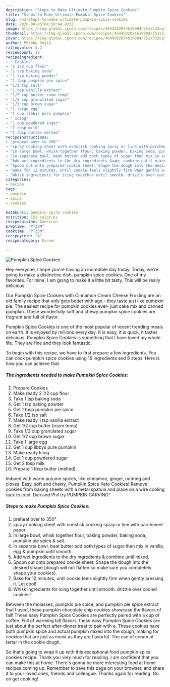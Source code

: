 ```yaml
---
description: "Steps to Make Ultimate Pumpkin Spice Cookies"
title: "Steps to Make Ultimate Pumpkin Spice Cookies"
slug: 643-steps-to-make-ultimate-pumpkin-spice-cookies
date: 2020-08-05T04:50:44.433Z
image: https://img-global.cpcdn.com/recipes/4644502874619904/751x532cq70/pumpkin-spice-cookies-recipe-main-photo.jpg
thumbnail: https://img-global.cpcdn.com/recipes/4644502874619904/751x532cq70/pumpkin-spice-cookies-recipe-main-photo.jpg
cover: https://img-global.cpcdn.com/recipes/4644502874619904/751x532cq70/pumpkin-spice-cookies-recipe-main-photo.jpg
author: Phoebe Doyle
ratingvalue: 4.2
reviewcount: 12
recipeingredient:
- " Cookies"
- "2 1/2 cup flour"
- "1 tsp baking soda"
- "1 tsp baking powder"
- "1 tbsp pumpkin pie spice"
- "1/2 tsp salt"
- "1 tsp vanilla extract"
- "1/2 cup butter room temp"
- "1/2 cup granulated sugar"
- "1/2 cup brown sugar"
- "1 large egg"
- "1 cup libbys pure pumpkin"
- " Icing"
- "1 cup powdered sugar"
- "2 tbsp milk"
- "1 tbsp butter melted"
recipeinstructions:
- "preheat over to 350°"
- "spray cooking sheet with nonstick cooking spray or line with parchment paper"
- "In large bowl, whisk together flour, baking powder, baking soda, pumpkin pie spice &amp; salt."
- "In separate bowl, beat butter add both types of sugar then mix in vanilla, egg &amp; pumpkin until smooth."
- "Add wet ingredients to the dry ingredients &amp; combine until mixed."
- "Spoon out onto prepared cookie sheet. Shape the dough into the desired shape (dough will not flatten so make sure you completely shape your cookies)."
- "Bake for 12 minutes, until cookie feels slightly firm when gently pressing it. Let cool!"
- "Whisk ingredients for icing together until smooth. drizzle over cooled cookies!"
categories:
- Recipe
tags:
- pumpkin
- spice
- cookies

katakunci: pumpkin spice cookies 
nutrition: 151 calories
recipecuisine: American
preptime: "PT33M"
cooktime: "PT35M"
recipeyield: "4"
recipecategory: Dinner

---
```



![Pumpkin Spice Cookies](https://img-global.cpcdn.com/recipes/4644502874619904/751x532cq70/pumpkin-spice-cookies-recipe-main-photo.jpg)

Hey everyone, I hope you're having an incredible day today. Today, we're going to make a distinctive dish, pumpkin spice cookies. One of my favorites. For mine, I am going to make it a little bit tasty. This will be really delicious.

Our Pumpkin Spice Cookies with Cinnamon Cream Cheese Frosting are an old family recipe that only gets better with age - they taste just like pumpkin pie. The easiest recipe for pumpkin cookies ever- just cake mix and canned pumpkin. These wonderfully soft and chewy pumpkin spice cookies are fragrant and full of flavor.

Pumpkin Spice Cookies is one of the most popular of recent trending meals on earth. It is enjoyed by millions every day. It is easy, it is quick, it tastes delicious. Pumpkin Spice Cookies is something that I have loved my whole life. They are fine and they look fantastic.


To begin with this recipe, we have to first prepare a few ingredients. You can cook pumpkin spice cookies using 16 ingredients and 8 steps. Here is how you can achieve that.

<!--inarticleads1-->

##### The ingredients needed to make Pumpkin Spice Cookies:

1. Prepare  Cookies
1. Make ready 2 1/2 cup flour
1. Take 1 tsp baking soda
1. Get 1 tsp baking powder
1. Get 1 tbsp pumpkin pie spice
1. Take 1/2 tsp salt
1. Make ready 1 tsp vanilla extract
1. Get 1/2 cup butter (room temp)
1. Take 1/2 cup granulated sugar
1. Get 1/2 cup brown sugar
1. Take 1 large egg
1. Get 1 cup libbys pure pumpkin
1. Make ready  Icing
1. Get 1 cup powdered sugar
1. Get 2 tbsp milk
1. Prepare 1 tbsp butter (melted)


Imbued with warm autumn spices, like cinnamon, ginger, nutmeg and cloves. Easy, soft and chewy, Pumpkin Spice Keto Cookies! Remove cookies from baking sheets with a metal spatula and place on a wire cooling rack to cool. Dan and Phil try PUMPKIN CARVING! 

<!--inarticleads2-->

##### Steps to make Pumpkin Spice Cookies:

1. preheat over to 350°
1. spray cooking sheet with nonstick cooking spray or line with parchment paper
1. In large bowl, whisk together flour, baking powder, baking soda, pumpkin pie spice &amp; salt.
1. In separate bowl, beat butter add both types of sugar then mix in vanilla, egg &amp; pumpkin until smooth.
1. Add wet ingredients to the dry ingredients &amp; combine until mixed.
1. Spoon out onto prepared cookie sheet. Shape the dough into the desired shape (dough will not flatten so make sure you completely shape your cookies).
1. Bake for 12 minutes, until cookie feels slightly firm when gently pressing it. Let cool!
1. Whisk ingredients for icing together until smooth. drizzle over cooled cookies!


Between the molasses, pumpkin pie spice, and pumpkin pie spice extract that I used, these pumpkin chocolate chip cookies showcase the flavors of fall! These easy Pumpkin Spice Cookies are perfectly paired with a cup of coffee. Full of warming fall flavors, these easy Pumpkin Spice Cookies are just about the perfect after-dinner treat to pair with a. These cookies have both pumpkin spice and actual pumpkin mixed into the dough, making for cookies that are just as moist as they are flavorful. The use of cream of tartar in the cookie dough. 

So that's going to wrap it up with this exceptional food pumpkin spice cookies recipe. Thank you very much for reading. I am confident that you can make this at home. There's gonna be more interesting food at home recipes coming up. Remember to save this page on your browser, and share it to your loved ones, friends and colleague. Thanks again for reading. Go on get cooking!
